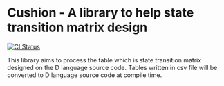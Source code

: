 # Cushion - A library to help state transition matrix design

[![CI Status](https://travis-ci.org/shoo/cushion.svg)](https://travis-ci.org/shoo/cushion)

This library aims to process the table which is state transition matrix designed on the D language source code.
Tables written in csv file will be converted to D language source code at compile time.

